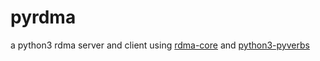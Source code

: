# pyrdma
a python3 rdma server and client using [rdma-core](https://github.com/linux-rdma/rdma-core) 
and [python3-pyverbs](https://github.com/linux-rdma/rdma-core/tree/master/pyverbs)

